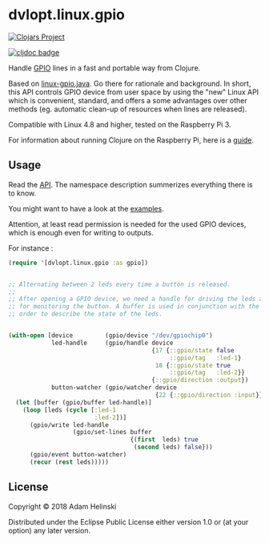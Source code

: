 # dvlopt.linux.gpio

[![Clojars
Project](https://img.shields.io/clojars/v/dvlopt/linux.gpio.svg)](https://clojars.org/dvlopt/linux.gpio)
 
[![cljdoc badge](https://cljdoc.org/badge/dvlopt/linux.gpio)](https://cljdoc.org/d/dvlopt/linux.gpio)

Handle [GPIO](https://github.com/dvlopt/linux-gpio.java) lines in a fast and
portable way from Clojure.

Based on [linux-gpio.java](https://github.com/dvlopt/linux-gpio.java). Go there
for rationale and background. In short, this API controls GPIO device from user
space by using the "new" Linux API which is convenient, standard, and offers a
some advantages over other methods (eg. automatic clean-up of resources when
lines are released).

Compatible with Linux 4.8 and higher, tested on the Raspberry Pi 3.

For information about running Clojure on the Raspberry Pi, here is a
[guide](https://github.com/dvlopt/clojure-raspberry-pi).

## Usage

Read the
[API](https://cljdoc.org/d/dvlopt/linux.gpio/1.0.0/api/dvlopt.linux.gpio). The
namespace description summerizes everything there is to know.

You might want to have a look at the [examples](./examples).

Attention, at least read permission is needed for the used GPIO devices, which
is enough even for writing to outputs.

For instance :

```clj
(require '[dvlopt.linux.gpio :as gpio])


;; Alternating between 2 leds every time a button is released.
;;
;; After opening a GPIO device, we need a handle for driving the leds and a watcher
;; for monitoring the button. A buffer is used in conjunction with the handle in
;; order to describe the state of the leds.


(with-open [device         (gpio/device "/dev/gpiochip0")
            led-handle     (gpio/handle device
                                        {17 {::gpio/state false
                                             ::gpio/tag   :led-1}
                                         18 {::gpio/state true
                                             ::gpio/tag   :led-2}}
                                        {::gpio/direction :output})
            button-watcher (gpio/watcher device
                                         {22 {::gpio/direction :input}})]
  (let [buffer (gpio/buffer led-handle)]
    (loop [leds (cycle [:led-1
                        :led-2])]
      (gpio/write led-handle
                  (gpio/set-lines buffer
                                  {(first  leds) true
                                   (second leds) false}))
      (gpio/event button-watcher)
      (recur (rest leds)))))
```

## License

Copyright © 2018 Adam Helinski

Distributed under the Eclipse Public License either version 1.0 or (at
your option) any later version.
